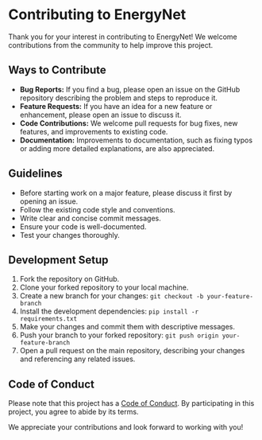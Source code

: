 # Contributing to EnergyNet

Thank you for your interest in contributing to EnergyNet! We welcome contributions from the community to help improve this project.

## Ways to Contribute

- **Bug Reports:** If you find a bug, please open an issue on the GitHub repository describing the problem and steps to reproduce it.
- **Feature Requests:** If you have an idea for a new feature or enhancement, please open an issue to discuss it.
- **Code Contributions:** We welcome pull requests for bug fixes, new features, and improvements to existing code.
- **Documentation:** Improvements to documentation, such as fixing typos or adding more detailed explanations, are also appreciated.

## Guidelines

- Before starting work on a major feature, please discuss it first by opening an issue.
- Follow the existing code style and conventions.
- Write clear and concise commit messages.
- Ensure your code is well-documented.
- Test your changes thoroughly.

## Development Setup

1. Fork the repository on GitHub.
2. Clone your forked repository to your local machine.
3. Create a new branch for your changes: `git checkout -b your-feature-branch`
4. Install the development dependencies: `pip install -r requirements.txt`
5. Make your changes and commit them with descriptive messages.
6. Push your branch to your forked repository: `git push origin your-feature-branch`
7. Open a pull request on the main repository, describing your changes and referencing any related issues.

## Code of Conduct

Please note that this project has a [Code of Conduct](CODE_OF_CONDUCT.md). By participating in this project, you agree to abide by its terms.

We appreciate your contributions and look forward to working with you!
